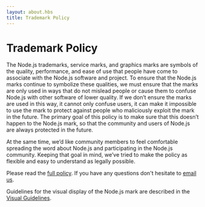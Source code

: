 ```yaml
---
layout: about.hbs
title: Trademark Policy
---
```


# Trademark Policy

The Node.js trademarks, service marks, and graphics marks are symbols of the quality, performance, and ease of use that people have come to associate with the Node.js software and project. To ensure that the Node.js marks continue to symbolize these qualities, we must ensure that the marks are only used in ways that do not mislead people or cause them to confuse Node.js with other software of lower quality. If we don’t ensure the marks are used in this way, it cannot only confuse users, it can make it impossible to use the mark to protect against people who maliciously exploit the mark in the future. The primary goal of this policy is to make sure that this doesn’t happen to the Node.js mark, so that the community and users of Node.js are always protected in the future.

At the same time, we’d like community members to feel comfortable spreading the word about Node.js and participating in the Node.js community. Keeping that goal in mind, we’ve tried to make the policy as flexible and easy to understand as legally possible.

Please read the [full policy](/static/documents/trademark-policy.pdf). If you have any questions don't hesitate to [email us](mailto:trademark@nodejs.org).

Guidelines for the visual display of the Node.js mark are described in the [Visual Guidelines](/static/documents/foundation-visual-guidelines.pdf).
